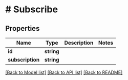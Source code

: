 # # Subscribe

## Properties

Name | Type | Description | Notes
------------ | ------------- | ------------- | -------------
**id** | **string** |  |
**subscription** | **string** |  |

[[Back to Model list]](../../README.md#models) [[Back to API list]](../../README.md#endpoints) [[Back to README]](../../README.md)
